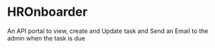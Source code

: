 # HROnboarder
An API portal to view, create and Update task and Send an Email to the admin when the task is due
